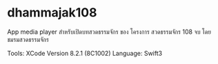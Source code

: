 # dhammajak108
App media player สำหรับเปิดบทสวดธรรมจักร ของ โครงการ สวดธรรมจักร 108 จบ โดย ชมรมสวดธรรมจักร

Tools: XCode Version 8.2.1 (8C1002)
Language: Swift3
